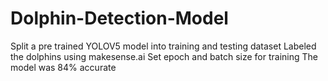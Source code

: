 # Dolphin-Detection-Model
Split a pre trained YOLOV5 model into training and testing dataset
Labeled the dolphins using makesense.ai
Set epoch and batch size for training
The model was 84% accurate
